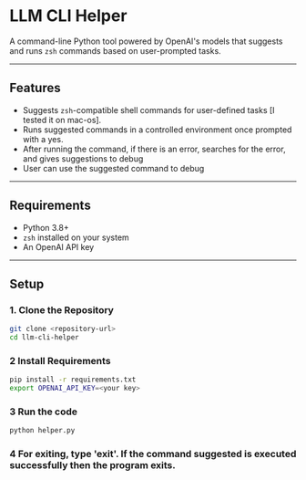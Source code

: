 # LLM CLI Helper

A command-line Python tool powered by OpenAI's models that suggests and runs `zsh` commands based on user-prompted tasks.

---

## Features

- Suggests `zsh`-compatible shell commands for user-defined tasks [I tested it on mac-os].
- Runs suggested commands in a controlled environment once prompted with a yes.
- After running the command, if there is an error, searches for the error, and gives suggestions to debug
- User can use the suggested command to debug

---

## Requirements

- Python 3.8+
- `zsh` installed on your system
- An OpenAI API key

---

## Setup

### 1. Clone the Repository
```bash
git clone <repository-url>
cd llm-cli-helper
```
### 2 Install Requirements
```bash
pip install -r requirements.txt
export OPENAI_API_KEY=<your key>
```

### 3 Run the code
```bash
python helper.py
```

### 4 For exiting, type 'exit'. If the command suggested is executed successfully then the program exits. 
